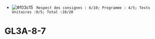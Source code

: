 - ![#f03c15](https://via.placeholder.com/15/f03c15/000000?text=+) ` Respect des consignes : 6/10; Programme : 4/5; Tests Unitaires :0/5; Total :10/20`
# GL3A-8-7
